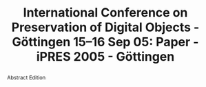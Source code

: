 ---
abstract: Abstract Edition
creators:
- Research and Development Department
date: null
document_url: https://services.phaidra.univie.ac.at/api/object/o:295047/download
grand_parent: iPRES
institutions:
- Göttingen State and University Library
keywords:
- göttingen
landing_page_url: https://phaidra.univie.ac.at/o:295047
language: eng
layout: publication
license: CC BY-SA 3.0 AT
notes_url: null
parent: iPRES 2005
presentation_url: null
size: 784595
source_name: iPRES
title: 'International Conference on Preservation of Digital Objects - Göttingen 15–16
  Sep 05: Paper - iPRES 2005 - Göttingen'
type: paper
year: 2005
---